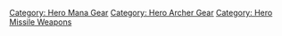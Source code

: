 [Category: Hero Mana Gear](Category:_Hero_Mana_Gear "wikilink")
[Category: Hero Archer Gear](Category:_Hero_Archer_Gear "wikilink")
[Category: Hero Missile
Weapons](Category:_Hero_Missile_Weapons "wikilink")
